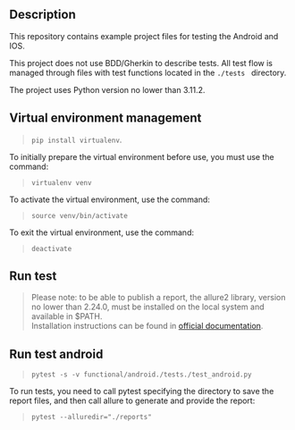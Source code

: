## Description

This repository contains example project files for testing the Android and IOS.

This project does not use BDD/Gherkin to describe tests. All test flow is managed through files with test functions located in the ```./tests ``` directory.

The project uses Python version no lower than 3.11.2.

## Virtual environment management

> ```pip install virtualenv```.


To initially prepare the virtual environment before use, you must use the command:

>```virtualenv venv```

To activate the virtual environment, use the command:
>```source venv/bin/activate```

To exit the virtual environment, use the command:
>```deactivate```

## Run test

> Please note: to be able to publish a report, the allure2 library, version no lower than 2.24.0, must be installed on the local system and available in $PATH.\
Installation instructions can be found in [official documentation](https://docs.qameta.io/allure-report/#_installing_a_commandline).

## Run test android

>```pytest -s -v functional/android./tests./test_android.py```


To run tests, you need to call pytest specifying the directory to save the report files, and then call allure to generate and provide the report:

>```pytest --alluredir="./reports"```

